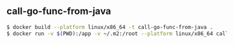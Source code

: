 ## call-go-func-from-java

```sh
$ docker build --platform linux/x86_64 -t call-go-func-from-java .
$ docker run -v $(PWD):/app -v ~/.m2:/root --platform linux/x86_64 call-go-func-from-java
```